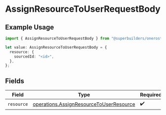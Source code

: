 # AssignResourceToUserRequestBody

## Example Usage

```typescript
import { AssignResourceToUserRequestBody } from "@superbuilders/oneroster/models/operations";

let value: AssignResourceToUserRequestBody = {
  resource: {
    sourcedId: "<id>",
  },
};
```

## Fields

| Field                                                                                              | Type                                                                                               | Required                                                                                           | Description                                                                                        |
| -------------------------------------------------------------------------------------------------- | -------------------------------------------------------------------------------------------------- | -------------------------------------------------------------------------------------------------- | -------------------------------------------------------------------------------------------------- |
| `resource`                                                                                         | [operations.AssignResourceToUserResource](../../models/operations/assignresourcetouserresource.md) | :heavy_check_mark:                                                                                 | N/A                                                                                                |